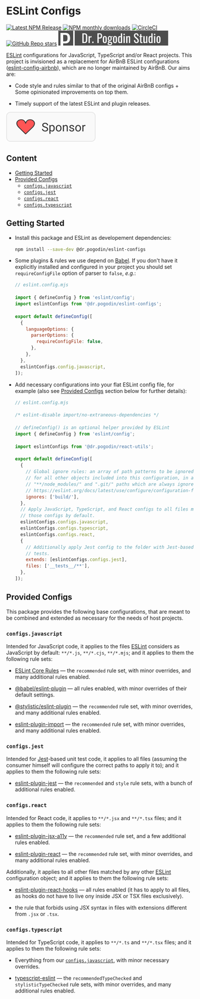 # ESLint Configs

[![Latest NPM Release](https://img.shields.io/npm/v/@dr.pogodin/eslint-configs.svg)](https://www.npmjs.com/package/@dr.pogodin/eslint-configs)
[![NPM monthly downloads](https://img.shields.io/npm/dm/@dr.pogodin/eslint-configs)](https://www.npmjs.com/package/@dr.pogodin/eslint-configs)
[![CircleCI](https://dl.circleci.com/status-badge/img/gh/birdofpreyru/eslint-configs/tree/master.svg?style=shield)](https://app.circleci.com/pipelines/github/birdofpreyru/eslint-configs)
[![GitHub Repo stars](https://img.shields.io/github/stars/birdofpreyru/eslint-configs?style=social)](https://github.com/birdofpreyru/eslint-configs)
[![Dr. Pogodin Studio](https://raw.githubusercontent.com/birdofpreyru/eslint-configs/master/.README/logo-dr-pogodin-studio.svg)](https://dr.pogodin.studio/docs/eslint-configs)

[ESLint] configurations for JavaScript, TypeScript and/or React projects.
This project is invisioned as a replacement for AirBnB ESLint configurations
([eslint-config-airbnb]), which are no longer maintained by AirBnB. Our aims are:

- Code style and rules similar to that of the original AirBnB configs +
  Some opinionated improvements on top them.

- Timely support of the latest ESLint and plugin releases.

[![Sponsor](https://raw.githubusercontent.com/birdofpreyru/eslint-configs/master/.README/sponsor.svg)](https://github.com/sponsors/birdofpreyru)

## Content
- [Getting Started]
- [Provided Configs]
  - [`configs.javascript`]
  - [`configs.jest`]
  - [`configs.react`]
  - [`configs.typescript`]

## Getting Started
[Getting Started]: #getting-started

- Install this package and ESLint as developement dependencies:
  ```sh
  npm install --save-dev @dr.pogodin/eslint-configs
  ```

- Some plugins & rules we use depend on [Babel]. If you don't have it explicitly
  installed and configured in your project you should set `requireConfigFile`
  option of parser to `false`, _e.g._:
  ```js
  // eslint.config.mjs

  import { defineConfig } from 'eslint/config';
  import eslintConfigs from '@dr.pogodin/eslint-configs';

  export default defineConfig([
    {
      languageOptions: {
        parserOptions: {
          requireConfigFile: false,
        },
      },
    },
    eslintConfigs.config.javascript,
  ]);
  ```

- Add necessary configurations into your flat ESLint config file, for example
  (also see [Provided Configs] section below for further details):
  ```js
  // eslint.config.mjs

  /* eslint-disable import/no-extraneous-dependencies */

  // defineConfig() is an optional helper provided by ESLint
  import { defineConfig } from 'eslint/config';

  import eslintConfigs from '@dr.pogodin/react-utils';

  export default defineConfig([
    {
      // Global ignore rules: an array of path patterns to be ignored by ESLint
      // for all other objects included into this configuration, in addition to
      // "**/node_modules/" and ".git/" paths which are always ignored; see:
      // https://eslint.org/docs/latest/use/configure/configuration-files#globally-ignoring-files-with-ignores 
      ignores: ['build/'],
    },
    // Apply JavaScript, TypeScript, and React configs to all files matched by
    // those configs by default.
    eslintConfigs.configs.javascript,
    eslintConfigs.configs.typescript,
    eslintConfigs.configs.react,
    {
      // Additionally apply Jest config to the folder with Jest-based unit
      // tests.
      extends: [eslintConfigs.configs.jest],
      files: ['__tests__/**'],
    },
  ]);
  ```

## Provided Configs
[Provided Configs]: #provided-configs

This package provides the following base configurations, that are meant to be
combined and extended as necessary for the needs of host projects.

### `configs.javascript`
[`configs.javascript`]: #configsjavascript

Intended for JavaScript code, it applies to the files [ESLint] considers as
JavaScript by default: `**/*.js`, `**/*.cjs`, `**/*.mjs`; and it applies to
them the following rule sets:

- [ESLint Core Rules](https://eslint.org/docs/latest/rules) &mdash;
  the `recommended` rule set, with minor overrides, and many additional rules
  enabled.

- [@babel/eslint-plugin](https://www.npmjs.com/package/@babel/eslint-plugin) &mdash;
  all rules enabled, with minor overrides of their default settings.

- [@stylistic/eslint-plugin](https://eslint.style/rules) &mdash;
  the `recommended` rule set, with minor overrides, and many additional rules
  enabled.

- [eslint-plugin-import](https://www.npmjs.com/package/eslint-plugin-import) &mdash;
  the `recommended` rule set, with minor overrides, and many additional rules
  enabled.

### `configs.jest`
[`configs.jest`]: #configsjest

Intended for [Jest](https://jestjs.io)-based unit test code, it applies to all
files (assuming the consumer himself will configure the correct paths to apply
it to); and it applies to them the following rule sets:

- [eslint-plugin-jest](https://www.npmjs.com/package/eslint-plugin-jest) &mdash;
  the `recommended` and `style` rule sets, with a bunch of additional rules
  enabled.

### `configs.react`
[`configs.react`]: #configsreact

Intended for React code, it applies to `**/*.jsx` and `**/*.tsx` files;
and it applies to them the following rule sets:

- [eslint-plugin-jsx-a11y](https://www.npmjs.com/package/eslint-plugin-jsx-a11y) &mdash;
  the `recommended` rule set, and a few additional rules enabled.

- [eslint-plugin-react](https://www.npmjs.com/package/eslint-plugin-react) &mdash;
  the `recommended` rule set, with minor overrides, and many additional rules
  enabled.

Additionally, it applies to all other files matched by any other [ESLint]
configuration object; and it applies to them the following rule sets:

- [eslint-plugin-react-hooks](https://www.npmjs.com/package/eslint-plugin-react-hooks)
  &mdash; all rules enabled (it has to apply to all files, as hooks do not have
  to live ony inside JSX or TSX files exclusively).

- the rule that forbids using JSX syntax in files with extensions different from
  `.jsx` or `.tsx`.

### `configs.typescript`
[`configs.typescript`]: #configstypescript

Intended for TypeScript code, it applies to `**/*.ts` and `**/*.tsx` files;
and it applies to them the following rule sets:

- Everything from our [`configs.javascript`], with minor necessary overrides.

- [typescript-eslint](https://typescript-eslint.io/rules) &mdash;
  the `recommendedTypeChecked` and `stylisticTypeChecked` rule sets, with minor
  overrides, and many additional rules enabled.

[Babel]: https://babeljs.io
[ESLint]: https://eslint.org
[eslint-config-airbnb]: https://www.npmjs.com/package/eslint-config-airbnb